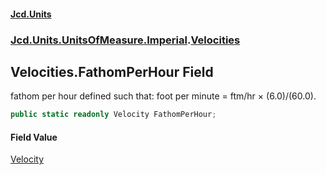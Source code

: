 #### [Jcd.Units](index 'index')
### [Jcd.Units.UnitsOfMeasure.Imperial](Jcd.Units.UnitsOfMeasure.Imperial 'Jcd.Units.UnitsOfMeasure.Imperial').[Velocities](Velocities 'Jcd.Units.UnitsOfMeasure.Imperial.Velocities')

## Velocities.FathomPerHour Field

fathom per hour defined such that: foot per minute = ftm/hr × (6.0)/(60.0).

```csharp
public static readonly Velocity FathomPerHour;
```

#### Field Value
[Velocity](Velocity 'Jcd.Units.UnitTypes.Velocity')